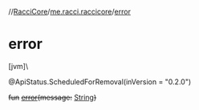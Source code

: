 //[RacciCore](../../index.md)/[me.racci.raccicore](index.md)/[error](error.md)

# error

[jvm]\

@ApiStatus.ScheduledForRemoval(inVersion = "0.2.0")

~~fun~~ [~~error~~](error.md)~~(~~~~message~~~~:~~ [String](https://kotlinlang.org/api/latest/jvm/stdlib/kotlin/-string/index.html)~~)~~
